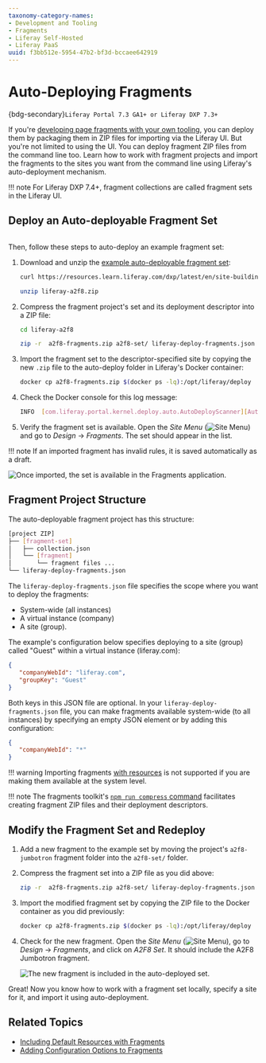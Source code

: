 ```yaml
---
taxonomy-category-names:
- Development and Tooling
- Fragments
- Liferay Self-Hosted
- Liferay PaaS
uuid: f3bb512e-5954-47b2-bf3d-bccaee642919
---
```


# Auto-Deploying Fragments

{bdg-secondary}`Liferay Portal 7.3 GA1+ or Liferay DXP 7.3+`

If you're [developing page fragments with your own tooling](./using-the-fragments-toolkit.md#fragment-set-structure), you can deploy them by packaging them in ZIP files for importing via the Liferay UI. But you're not limited to using the UI. You can deploy fragment ZIP files from the command line too. Learn how to work with fragment projects and import the fragments to the sites you want from the command line using Liferay's auto-deployment mechanism.

!!! note
    For Liferay DXP 7.4+, fragment collections are called fragment sets in the Liferay UI.

## Deploy an Auto-deployable Fragment Set

```{include} /_snippets/run-liferay-portal.md
```

Then, follow these steps to auto-deploy an example fragment set:

1. Download and unzip the [example auto-deployable fragment set](https://resources.learn.liferay.com/dxp/latest/en/site-building/developer-guide/developing-page-fragments/liferay-a2f8.zip):

   ```bash
   curl https://resources.learn.liferay.com/dxp/latest/en/site-building/developer-guide/developing-page-fragments/liferay-a2f8.zip -O
   ```

   ```bash
   unzip liferay-a2f8.zip
   ```

1. Compress the fragment project's set and its deployment descriptor into a ZIP file:

   ```bash
   cd liferay-a2f8
   ```

   ```bash
   zip -r  a2f8-fragments.zip a2f8-set/ liferay-deploy-fragments.json
   ```

1. Import the fragment set to the descriptor-specified site by copying the new `.zip` file to the auto-deploy folder in Liferay's Docker container:

   ```bash
   docker cp a2f8-fragments.zip $(docker ps -lq):/opt/liferay/deploy
   ```

1. Check the Docker console for this log message:

   ```bash
   INFO  [com.liferay.portal.kernel.deploy.auto.AutoDeployScanner][AutoDeployDir:263] Processing a2f8-fragments.zip
   ```

1. Verify the fragment set is available. Open the *Site Menu* (![Site Menu](../../../images/icon-product-menu.png)) and go to *Design* &rarr; *Fragments*. The set should appear in the list.

!!! note
    If an imported fragment has invalid rules, it is saved automatically as a draft.

![Once imported, the set is available in the Fragments application.](./auto-deploying-fragments/images/01.png)

## Fragment Project Structure

The auto-deployable fragment project has this structure:

```bash
[project ZIP]
├── [fragment-set]
│   ├── collection.json
│   └── [fragment]
│       └── fragment files ...
└── liferay-deploy-fragments.json
```

The `liferay-deploy-fragments.json` file specifies the scope where you want to deploy the fragments:

- System-wide (all instances)
- A virtual instance (company)
- A site (group).

The example's configuration below specifies deploying to a site (group) called "Guest" within a virtual instance (liferay.com):

```json
{
   "companyWebId": "liferay.com",
   "groupKey": "Guest"
}
```

Both keys in this JSON file are optional. In your `liferay-deploy-fragments.json` file, you can make fragments available system-wide (to all instances) by specifying an empty JSON element or by adding this configuration:

```json
{
   "companyWebId": "*"
}
```

!!! warning
    Importing fragments [with resources](./including-default-resources-with-fragments.md) is not supported if you are making them available at the system level.

!!! note
    The fragments toolkit's [`npm run compress` command](./using-the-fragments-toolkit.md) facilitates creating fragment ZIP files and their deployment descriptors.

## Modify the Fragment Set and Redeploy

1. Add a new fragment to the example set by moving the project's `a2f8-jumbotron` fragment folder into the `a2f8-set/` folder.

1. Compress the fragment set into a ZIP file as you did above:

   ```bash
   zip -r  a2f8-fragments.zip a2f8-set/ liferay-deploy-fragments.json
   ```

1. Import the modified fragment set by copying the ZIP file to the Docker container as you did previously:

   ```bash
   docker cp a2f8-fragments.zip $(docker ps -lq):/opt/liferay/deploy
   ```

1. Check for the new fragment. Open the *Site Menu* (![Site Menu](../../../images/icon-product-menu.png)), go to *Design* &rarr; *Fragments*, and click on *A2F8 Set*. It should include the A2F8 Jumbotron fragment.

   ![The new fragment is included in the auto-deployed set.](./auto-deploying-fragments/images/02.png)

Great! Now you know how to work with a fragment set locally, specify a site for it, and import it using auto-deployment.

## Related Topics

- [Including Default Resources with Fragments](./including-default-resources-with-fragments.md)
- [Adding Configuration Options to Fragments](./adding-configuration-options-to-fragments.md)

